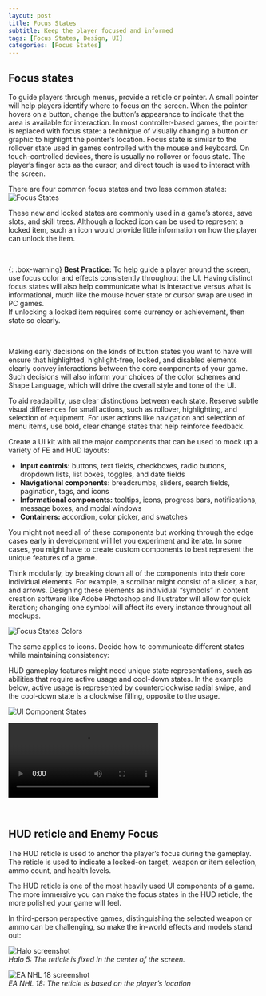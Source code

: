 ```yaml
---
layout: post
title: Focus States
subtitle: Keep the player focused and informed
tags: [Focus States, Design, UI]
categories: [Focus States]
---
```


## Focus states
To guide players through menus, provide a reticle or pointer. A small pointer will help players identify where to focus on the screen. When the pointer hovers on a button, change the button’s appearance to indicate that the area is available for interaction.
In most controller-based games, the pointer is replaced with focus state: a technique of visually changing a button or graphic to highlight the pointer’s location. Focus state is similar to the rollover state used in games controlled with the mouse and keyboard.
On touch-controlled devices, there is usually no rollover or focus state. The player’s finger acts as the cursor, and direct touch is used to interact with the screen.

There are four common focus states and two less common states:  
![Focus States](/privatebebomalaka/img/6_Focus_States.png)

These new and locked states are commonly used in a game’s stores, save slots, and skill trees. Although a locked icon can be used to represent a locked item, such an icon would provide little information on how the player can unlock the item.

<br>

{: .box-warning}
**Best Practice:** To help guide a player around the screen, use focus color and effects consistently throughout the UI. Having distinct focus states will also help communicate what is interactive versus what is informational, much like the mouse hover state or cursor swap are used in PC games.  
If unlocking a locked item requires some currency or achievement, then state so clearly.

<br>

Making early decisions on the kinds of button states you want to have will ensure that highlighted, highlight-free, locked, and disabled elements clearly convey interactions between the core components of your game. Such decisions will also inform your choices of the color schemes and Shape Language, which will drive the overall style and tone of the UI. 

To aid readability, use clear distinctions between each state. Reserve subtle visual differences for small actions, such as rollover, highlighting, and selection of equipment. For user actions like navigation and selection of menu items, use bold, clear change states that help reinforce feedback.

Create a UI kit with all the major components that can be used to mock up a variety of FE and HUD layouts:

- **Input controls:** buttons, text fields, checkboxes, radio buttons, dropdown lists, list boxes, toggles, and date fields
- **Navigational components:** breadcrumbs, sliders, search fields, pagination, tags, and icons
- **Informational components:** tooltips, icons, progress bars, notifications, message boxes, and modal windows
- **Containers:** accordion, color picker, and swatches

You might not need all of these components but working through the edge cases early in development will let you experiment and iterate. In some cases, you might have to create custom components to best represent the unique features of a game.

Think modularly, by breaking down all of the components into their core individual elements. For example, a scrollbar might consist of a slider, a bar, and arrows. Designing these elements as individual “symbols” in content creation software like Adobe Photoshop and Illustrator will allow for quick iteration; changing one symbol will affect its every instance throughout all mockups.

![Focus States Colors](/privatebebomalaka/img/Focus_States_Colors.jpg)

The same applies to icons. Decide how to communicate different states while maintaining consistency:

HUD gameplay features might need unique state representations, such as abilities that require active usage and cool-down states. In the example below, active usage is represented by counterclockwise radial swipe, and the cool-down state is a clockwise filling, opposite to the usage.

![UI Component States](/privatebebomalaka/img/Component_States.gif)

![UI Component States VIDEO](/privatebebomalaka/img/Icon_States.mp4)

<br>

## HUD reticle and Enemy Focus
The HUD reticle is used to anchor the player’s focus during the gameplay. The reticle is used to indicate a locked-on target, weapon or item selection, ammo count, and health levels.

The HUD reticle is one of the most heavily used UI components of a game. The more immersive you can make the focus states in the HUD reticle, the more polished your game will feel.

In third-person perspective games, distinguishing the selected weapon or ammo can be challenging, so make the in-world effects and models stand out:

![Halo screenshot](/privatebebomalaka/img/Halo_Reticle.jpg)  
_Halo 5: The reticle is fixed in the center of the screen._

![EA NHL 18 screenshot](/privatebebomalaka/img/NHL18_Reticle.jpg)  
_EA NHL 18: The reticle is based on the player’s location_

<br>

